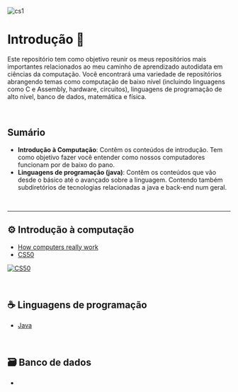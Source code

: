 
![cs1](https://github.com/FireguiQueen/ciencia-da-computacao/assets/98475125/731d3e76-02d6-43ab-b8f4-c6bcb2361e6f)

# Introdução :wave:
Este repositório tem como objetivo reunir os meus repositórios mais importantes relacionados ao meu caminho de aprendizado autodidata em ciências da computação. Você encontrará uma variedade de repositórios abrangendo temas como computação de baixo nível (incluindo linguagens como C e Assembly, hardware, circuitos), linguagens de programação de alto nível, banco de dados, matemática e física.

<br>

## Sumário
- **Introdução à Computação**: Contêm os conteúdos de introdução. Tem como objetivo fazer você entender como nossos computadores funcionam por de baixo do pano. 
- **Linguagens de programação (java)**: Contêm os conteúdos que vão desde o básico até o avançado sobre a linguagem. Contendo também subdiretórios de tecnologias relacionadas a java e back-end num geral. 

<br>

_____

## ⚙️ __Introdução à computação__
+ [How computers really work](https://github.com/FireguiQueen/how-computers-really-work) 
+ [CS50](https://github.com/FireguiQueen/CS50)
  
<a href="https://github.com/FireguiQueen/CS50"> ![CS50](https://img.shields.io/badge/course-Harvard's%20computer%20science%20fifty-2ea44f?style=for-the-badge) </a>

<br>

## ☕ __Linguagens de programação__
+ [Java](https://github.com/FireguiQueen/Java)

<br>

## 🗃️ __Banco de dados__
+ 

